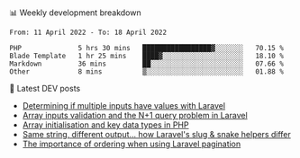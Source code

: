 📊 Weekly development breakdown
<!--START_SECTION:waka-->

```text
From: 11 April 2022 - To: 18 April 2022

PHP              5 hrs 30 mins   █████████████████▓░░░░░░░   70.15 %
Blade Template   1 hr 25 mins    ████▓░░░░░░░░░░░░░░░░░░░░   18.10 %
Markdown         36 mins         ██░░░░░░░░░░░░░░░░░░░░░░░   07.66 %
Other            8 mins          ▒░░░░░░░░░░░░░░░░░░░░░░░░   01.88 %
```

<!--END_SECTION:waka-->

📕 Latest DEV posts
<!-- BLOG-POST-LIST:START -->
- [Determining if multiple inputs have values with Laravel](https://dev.to/michaelvickersuk/determining-if-multiple-inputs-have-values-with-laravel-km6)
- [Array inputs validation and the N+1 query problem in Laravel](https://dev.to/michaelvickersuk/array-inputs-validation-and-the-n1-query-problem-in-laravel-2agb)
- [Array initialisation and key data types in PHP](https://dev.to/michaelvickersuk/array-initialisation-and-key-data-types-in-php-1e5b)
- [Same string, different output... how Laravel&#39;s slug &amp; snake helpers differ](https://dev.to/michaelvickersuk/same-string-different-output-how-laravels-slug-snake-helpers-differ-1ccj)
- [The importance of ordering when using Laravel pagination](https://dev.to/michaelvickersuk/the-importance-of-ordering-when-using-laravel-pagination-1e37)
<!-- BLOG-POST-LIST:END -->

